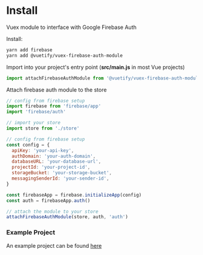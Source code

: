 # Install

Vuex module to interface with Google Firebase Auth

Install:
```bash
yarn add firebase
yarn add @vuetify/vuex-firebase-auth-module
```

Import into your project's entry point (**src/main.js** in most Vue projects)

```js
import attachFirebaseAuthModule from '@vuetify/vuex-firebase-auth-module'
```

Attach firebase auth module to the store
```js
// config from firebase setup
import firebase from 'firebase/app'
import 'firebase/auth'
```

```js
// import your store
import store from './store'
```

```js
// config from firebase setup
const config = {
  apiKey: 'your-api-key',
  authDomain: 'your-auth-domain',
  databaseURL: 'your-database-url',
  projectId: 'your-project-id',
  storageBucket: 'your-storage-bucket',
  messagingSenderId: 'your-sender-id',
}

const firebaseApp = firebase.initializeApp(config)
const auth = firebaseApp.auth()
```

```js
// attach the module to your store
attachFirebaseAuthModule(store, auth, 'auth')
```

### Example Project
An example project can be found [here](https://github.com/vuetifyjs/vuex-firebase-auth-example)
